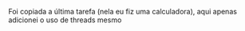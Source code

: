 Foi copiada a última tarefa (nela eu fiz uma calculadora), aqui apenas adicionei o uso de threads mesmo
